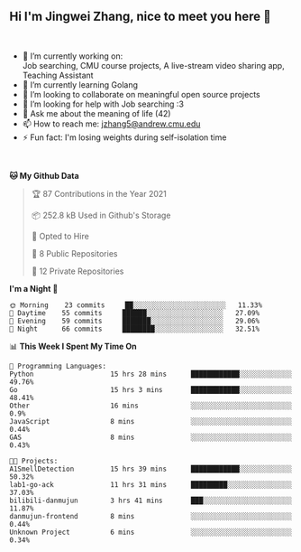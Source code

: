 Hi I'm Jingwei Zhang, nice to meet you here 👋
---
<br>


- 🔭 I’m currently working on: <br>
    Job searching, CMU course projects, A live-stream video sharing app, Teaching Assistant
- 🌱 I’m currently learning Golang
- 👯 I’m looking to collaborate on meaningful open source projects
- 🤔 I’m looking for help with Job searching :3
- 💬 Ask me about the meaning of life (42)
- 📫 How to reach me: jzhang5@andrew.cmu.edu
- ⚡ Fun fact: I'm losing weights during self-isolation time
<br>


<!--START_SECTION:waka-->
**🐱 My Github Data** 

> 🏆 87 Contributions in the Year 2021
 > 
> 📦 252.8 kB Used in Github's Storage 
 > 
> 💼 Opted to Hire
 > 
> 📜 8 Public Repositories 
 > 
> 🔑 12 Private Repositories  
 > 
**I'm a Night 🦉** 

```text
🌞 Morning    23 commits     ██░░░░░░░░░░░░░░░░░░░░░░░   11.33% 
🌆 Daytime    55 commits     ██████░░░░░░░░░░░░░░░░░░░   27.09% 
🌃 Evening    59 commits     ███████░░░░░░░░░░░░░░░░░░   29.06% 
🌙 Night      66 commits     ████████░░░░░░░░░░░░░░░░░   32.51%

```


📊 **This Week I Spent My Time On** 

```text
💬 Programming Languages: 
Python                   15 hrs 28 mins      ████████████░░░░░░░░░░░░░   49.76% 
Go                       15 hrs 3 mins       ████████████░░░░░░░░░░░░░   48.41% 
Other                    16 mins             ░░░░░░░░░░░░░░░░░░░░░░░░░   0.9% 
JavaScript               8 mins              ░░░░░░░░░░░░░░░░░░░░░░░░░   0.44% 
GAS                      8 mins              ░░░░░░░░░░░░░░░░░░░░░░░░░   0.43%

🐱‍💻 Projects: 
A1SmellDetection         15 hrs 39 mins      ████████████░░░░░░░░░░░░░   50.32% 
lab1-go-ack              11 hrs 31 mins      █████████░░░░░░░░░░░░░░░░   37.03% 
bilibili-danmujun        3 hrs 41 mins       ███░░░░░░░░░░░░░░░░░░░░░░   11.87% 
danmujun-frontend        8 mins              ░░░░░░░░░░░░░░░░░░░░░░░░░   0.44% 
Unknown Project          6 mins              ░░░░░░░░░░░░░░░░░░░░░░░░░   0.34%

```


<!--END_SECTION:waka-->
